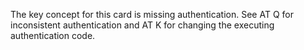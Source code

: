 The key concept for this card is missing authentication. See AT Q for inconsistent authentication and AT K for changing the executing authentication code.
